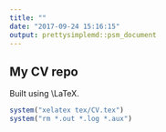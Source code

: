 ```yaml
---
title: ""
date: "2017-09-24 15:16:15"
output: prettysimplemd::psm_document
---
```




## My CV repo

Built using \LaTeX.


```r
system("xelatex tex/CV.tex")
system("rm *.out *.log *.aux")
```



